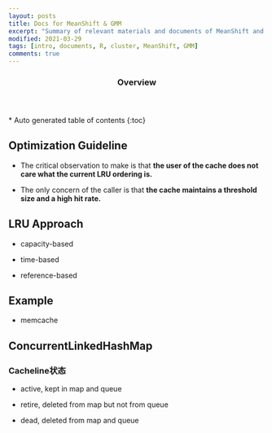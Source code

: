 ```yaml
---
layout: posts
title: Docs for MeanShift & GMM
excerpt: "Summary of relevant materials and documents of MeanShift and GMM"
modified: 2021-03-29
tags: [intro, documents, R, cluster, MeanShift, GMM]
comments: true
---
```


<section id="table-of-contents" class="toc">
  <header>
    <h3>Overview</h3>
  </header>
<div id="drawer" markdown="1">
*  Auto generated table of contents
{:toc}
</div>
</section><!-- /#table-of-contents -->

## Optimization Guideline

- The critical observation to make is that **the user of the cache does not care what the current LRU ordering is.**

- The only concern of the caller is that **the cache maintains a threshold size and a high hit rate.**

## LRU Approach

- capacity-based

- time-based

- reference-based

## Example

- memcache

## ConcurrentLinkedHashMap

### Cacheline状态

- active, kept in map and queue

- retire, deleted from map but not from queue

- dead, deleted from map and queue

